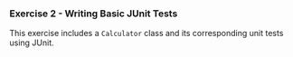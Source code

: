 ### Exercise 2 - Writing Basic JUnit Tests

This exercise includes a `Calculator` class and its corresponding unit tests using JUnit.